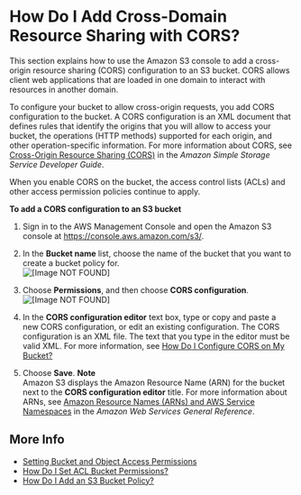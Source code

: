 # How Do I Add Cross\-Domain Resource Sharing with CORS?<a name="add-cors-configuration"></a>

This section explains how to use the Amazon S3 console to add a cross\-origin resource sharing \(CORS\) configuration to an S3 bucket\. CORS allows client web applications that are loaded in one domain to interact with resources in another domain\. 

To configure your bucket to allow cross\-origin requests, you add CORS configuration to the bucket\. A CORS configuration is an XML document that defines rules that identify the origins that you will allow to access your bucket, the operations \(HTTP methods\) supported for each origin, and other operation\-specific information\. For more information about CORS, see [Cross\-Origin Resource Sharing \(CORS\)](https://docs.aws.amazon.com/AmazonS3/latest/dev/cors.html) in the *Amazon Simple Storage Service Developer Guide*\.

When you enable CORS on the bucket, the access control lists \(ACLs\) and other access permission policies continue to apply\.

**To add a CORS configuration to an S3 bucket**

1. Sign in to the AWS Management Console and open the Amazon S3 console at [https://console\.aws\.amazon\.com/s3/](https://console.aws.amazon.com/s3/)\.

1. In the **Bucket name** list, choose the name of the bucket that you want to create a bucket policy for\.  
![\[Image NOT FOUND\]](http://docs.aws.amazon.com/AmazonS3/latest/user-guide/images/choose-bucket-name.png)

1. Choose **Permissions**, and then choose **CORS configuration**\.  
![\[Image NOT FOUND\]](http://docs.aws.amazon.com/AmazonS3/latest/user-guide/images/choose-bucket-permissions-cors.png)

1. In the **CORS configuration editor** text box, type or copy and paste a new CORS configuration, or edit an existing configuration\. The CORS configuration is an XML file\. The text that you type in the editor must be valid XML\. For more information, see [How Do I Configure CORS on My Bucket?](https://docs.aws.amazon.com/AmazonS3/latest/dev/cors.html#how-do-i-enable-cors)

1. Choose **Save**\.
**Note**  
Amazon S3 displays the Amazon Resource Name \(ARN\) for the bucket next to the **CORS configuration editor** title\. For more information about ARNs, see [Amazon Resource Names \(ARNs\) and AWS Service Namespaces](https://docs.aws.amazon.com/general/latest/gr/aws-arns-and-namespaces.html) in the *Amazon Web Services General Reference*\.

## More Info<a name="add-cors-configuration-moreinfo"></a>
+  [Setting Bucket and Object Access Permissions](set-permissions.md)
+ [How Do I Set ACL Bucket Permissions?](set-bucket-permissions.md)
+ [How Do I Add an S3 Bucket Policy?](add-bucket-policy.md)